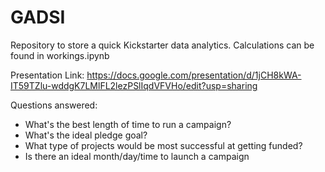 # GADSI
Repository to store a quick Kickstarter data analytics. Calculations can be found in workings.ipynb

Presentation Link: https://docs.google.com/presentation/d/1jCH8kWA-IT59TZlu-wddgK7LMlFL2lezPSlIqdVFVHo/edit?usp=sharing

Questions answered:
- What's the best length of time to run a campaign?
- What's the ideal pledge goal?
- What type of projects would be most successful at getting funded?
- Is there an ideal month/day/time to launch a campaign

